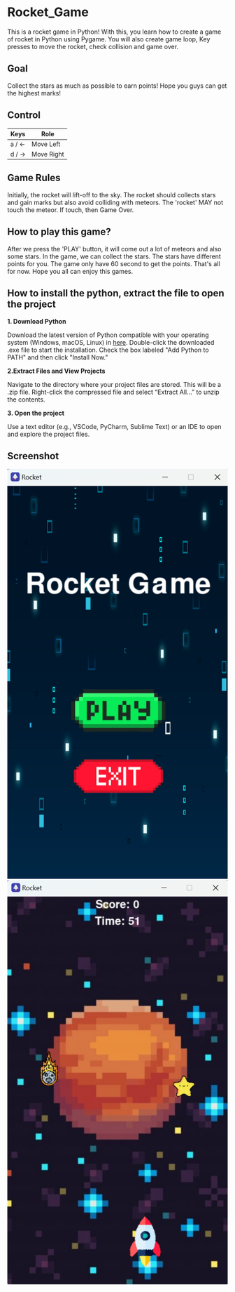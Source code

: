 # Rocket_Game
This is a rocket game in Python! With this, you learn how to create a game of rocket in Python using Pygame. You will also create game loop, Key presses to move the rocket, check collision and game over.

## Goal
Collect the stars as much as possible to earn points! Hope you guys can get the highest marks!

## Control
| Keys       | Role       |
|------------|------------|
| a / ←      | Move Left  |
| d / →      | Move Right |

## Game Rules
Initially, the rocket will lift-off to the sky. The rocket should collects stars and gain marks but also avoid colliding with meteors. The 'rocket' MAY not touch the meteor. If touch, then Game Over.

## How to play this game?
After we press the 'PLAY' button, it will come out a lot of meteors and also some stars. In the game, we can collect the stars. The stars have different points for you. The game only have 60 second to get the points. That's all for now. Hope you all can enjoy this games.

## How to install the python, extract the file to open the project

**1. Download Python**

Download the latest version of Python compatible with your operating system (Windows, macOS, Linux) in [here](https://www.python.org/downloads/). Double-click the downloaded .exe file to start the installation. Check the box labeled "Add Python to PATH" and then click "Install Now."

**2.Extract Files and View Projects**

Navigate to the directory where your project files are stored. This will be a .zip file. Right-click the compressed file and select “Extract All…” to unzip the contents.

**3. Open the project**

Use a text editor (e.g., VSCode, PyCharm, Sublime Text) or an IDE to open and explore the project files.

## Screenshot
![Tittle_screen](https://raw.githubusercontent.com/Yi6933/Rocket_Game/main/Screenshot/Main_Page.png)
![Gameplay](https://raw.githubusercontent.com/Yi6933/Rocket_Game/main/Screenshot/Gameplay.png)


